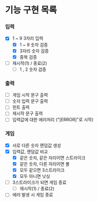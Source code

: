 # 기능 구현 목록

### 입력
- [x] 1 ~ 9 3자리 입력
  - [x] 1 ~ 9 숫자 검증
  - [x] 3자리 숫자 검증
  - [x] 중복 검증
- [ ] 재시작(1) / 종료(2) 
  - [ ] 1 , 2 숫자 검증

### 출력
- [ ] 게임 시작 문구 출력
- [ ] 숫자 입력 문구 출력
- [ ] 힌트 출력 
- [ ] 재시작 문구 출력
- [ ] 입력값에 대한 에러처리 ("[ERROR]"로 시작)

### 게임
- [x] 서로 다른 숫자 랜덤값 생성
- [x] 입력값, 랜덤값 비교
  - [x] 같은 숫자, 같은 자리이면 스트라이크
  - [x] 같은 숫자, 다른 자리이면 볼
  - [x] 모두 같으면 3스트라이크
  - [x] 모두 아니면 낫싱
- [ ] 3스트라이크가 되면 게임 종료
  - [ ] 재시작(1) / 종료(2) 
- [ ] 에러 발생 시 게임 종료
